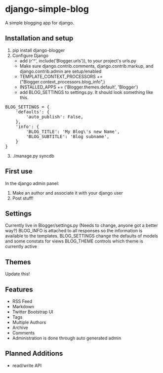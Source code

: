 django-simple-blog
==================

A simple blogging app for django.

Installation and setup
----------------------
1. pip install django-blogger
2. Configure Django
	* add (r'^', include('Blogger.urls')), to your project's urls.py
 	* Make sure django.contrib.comments, django.contrib.markup, and django.contrib.admin are setup/enabled
	* TEMPLATE_CONTEXT_PROCESSORS += ("Blogger.context_processors.blog_info",)
	* INSTALLED_APPS += ('Blogger.themes.default', 'Blogger')
	* add BLOG_SETTINGS to settings.py.  It should look something like this.
<pre>
BLOG_SETTINGS = {
	'defaults': {
		'auto_publish': False,
	},
	'info': {
		'BLOG_TITLE': 'My Blog\'s new Name',
		'BLOG_SUBTITLE': 'Blog subname',
	} 
}
</pre>
3. ./manage.py syncdb
  
First use
---------
In the django admin panel:

1. Make an author and associate it with your django user
2. Post stuff!


Settings
--------
Currently live in Blogger/settings.py (Needs to change, anyone got a better way?)
BLOG_INFO is attached to all responses so the information is available to the templates.
BLOG_SETTINGS change the defaults of models and some constats for views
BLOG_THEME controls which theme is currently active

Themes
------
Update this!
<!-- Themes are contained in Blogger/templates/themes/THEMENAME/
Files include base.html, list.html, and view_post.html
Not all files are necessary, and the app will fall back on Blogger/templates/themes/FILE.html
Static files for themes are at Blogger/static/blogger_themes/THEMENAME/
The default themes are default, 3col and 4col.  They all rely on bootstrap and jquery.
If you know a better way to support themeing, please let me know! -->

Features
--------

* RSS Feed 
* Markdown 
* Twitter Bootstrap UI
* Tags 
* Multiple Authors
* Archive 
* Comments
* Administration is done through auto generated admin

Planned Additions
-----------------
* read/write API
